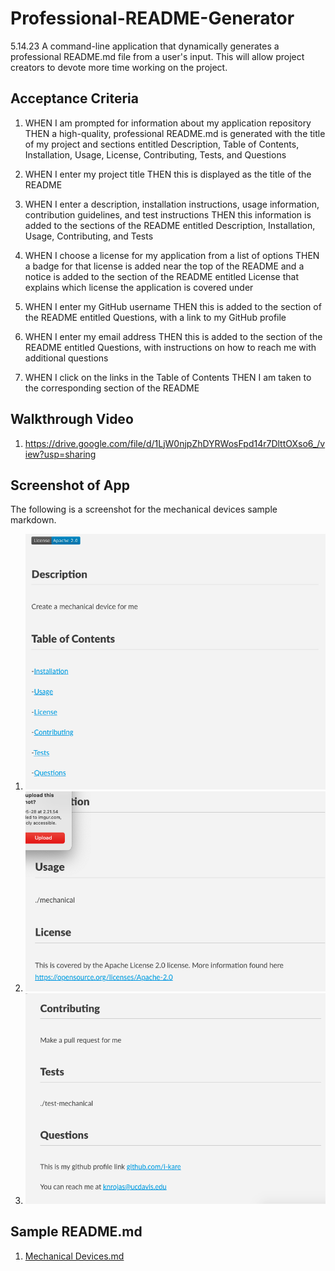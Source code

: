 # Professional-README-Generator
5.14.23 A command-line application that dynamically generates a professional README.md file from a user's input. This will allow project creators to devote more time working on the project.

## Acceptance Criteria

1. WHEN I am prompted for information about my application repository THEN a high-quality, professional README.md is generated with the title of my project and sections entitled Description, Table of Contents, Installation, Usage, License, Contributing, Tests, and Questions

2. WHEN I enter my project title THEN this is displayed as the title of the README

3. WHEN I enter a description, installation instructions, usage information, contribution guidelines, and test instructions THEN this information is added to the sections of the README entitled Description, Installation, Usage, Contributing, and Tests

4. WHEN I choose a license for my application from a list of options THEN a badge for that license is added near the top of the README and a notice is added to the section of the README entitled License that explains which license the application is covered under

5. WHEN I enter my GitHub username THEN this is added to the section of the README entitled Questions, with a link to my GitHub profile

6. WHEN I enter my email address THEN this is added to the section of the README entitled Questions, with instructions on how to reach me with additional questions

7. WHEN I click on the links in the Table of Contents THEN I am taken to the corresponding section of the README

## Walkthrough Video 
1. https://drive.google.com/file/d/1LjW0njpZhDYRWosFpd14r7DlttOXso6_/view?usp=sharing

## Screenshot of App
The following is a screenshot for the mechanical devices sample markdown.
1. <img src="img/sampleMD1.png">
2. <img src="img/sampleMD2.png">
3. <img src="img/sampleMD3.png">

## Sample README.md
1. [Mechanical Devices.md](./Mechanical%20Devices.md)

